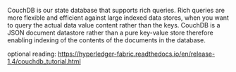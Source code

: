 CouchDB is our state database that supports rich queries. Rich queries are more flexible and efficient against large indexed data stores, when you want to query the actual data value content rather than the keys. CouchDB is a JSON document datastore rather than a pure key-value store therefore enabling indexing of the contents of the documents in the database.

optional reading: https://hyperledger-fabric.readthedocs.io/en/release-1.4/couchdb_tutorial.html
